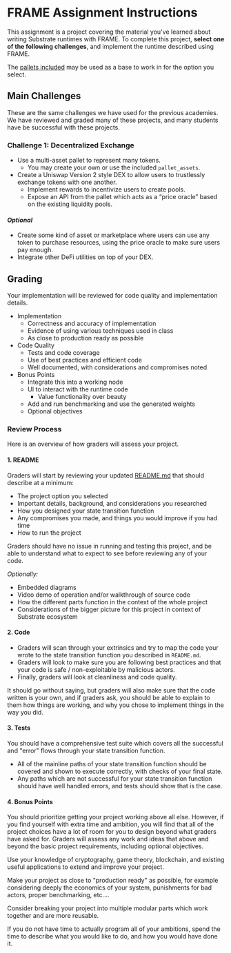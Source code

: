 # FRAME Assignment Instructions

This assignment is a project covering the material you've learned about writing Substrate runtimes with FRAME.
To complete this project, **select one of the following challenges**, and implement the runtime described using FRAME.

The [pallets included](./pallets/) may be used as a base to work in for the option you select.

## Main Challenges

These are the same challenges we have used for the previous academies. We have reviewed and graded many of these projects, and many students have be successful with these projects.

### Challenge 1: Decentralized Exchange

- Use a multi-asset pallet to represent many tokens.
  - You may create your own or use the included `pallet_assets`.
- Create a Uniswap Version 2 style DEX to allow users to trustlessly exchange tokens with one another.
  - Implement rewards to incentivize users to create pools.
  - Expose an API from the pallet which acts as a “price oracle” based on the existing liquidity pools.

#### _Optional_

- Create some kind of asset or marketplace where users can use any token to purchase resources, using the price oracle to make sure users pay enough.
- Integrate other DeFi utilities on top of your DEX.

## Grading

Your implementation will be reviewed for code quality and implementation details.

- Implementation
  - Correctness and accuracy of implementation
  - Evidence of using various techniques used in class
  - As close to production ready as possible
- Code Quality
  - Tests and code coverage
  - Use of best practices and efficient code
  - Well documented, with considerations and compromises noted
- Bonus Points
  - Integrate this into a working node
  - UI to interact with the runtime code
    - Value functionality over beauty
  - Add and run benchmarking and use the generated weights
  - Optional objectives

### Review Process

Here is an overview of how graders will assess your project.

#### 1. README

Graders will start by reviewing your updated [README.md](./README.md) that should describe at a minimum:

- The project option you selected
- Important details, background, and considerations you researched
- How you designed your state transition function
- Any compromises you made, and things you would improve if you had time
- How to run the project

Graders should have no issue in running and testing this project, and be able to understand what to expect to see before reviewing any of your code.

_Optionally:_

- Embedded diagrams
- Video demo of operation and/or walkthrough of source code
- How the different parts function in the context of the whole project
- Considerations of the bigger picture for this project in context of Substrate ecosystem

#### 2. Code

- Graders will scan through your extrinsics and try to map the code your wrote to the state transition function you described in `README.md`.
- Graders will look to make sure you are following best practices and that your code is safe / non-exploitable by malicious actors.
- Finally, graders will look at cleanliness and code quality.

It should go without saying, but graders will also make sure that the code written is your own, and if graders ask, you should be able to explain to them how things are working, and why you chose to implement things in the way you did.

#### 3. Tests

You should have a comprehensive test suite which covers all the successful and "error" flows through your state transition function.

- All of the mainline paths of your state transition function should be covered and shown to execute correctly, with checks of your final state.
- Any paths which are not successful for your state transition function should have well handled errors, and tests should show that is the case.

#### 4. Bonus Points

You should prioritize getting your project working above all else.
However, if you find yourself with extra time and ambition, you will find that all of the project choices have a lot of room for you to design beyond what graders have asked for.
Graders will assess any work and ideas that above and beyond the basic project requirements, including optional objectives.

Use your knowledge of cryptography, game theory, blockchain, and existing useful applications to extend and improve your project.

Make your project as close to "production ready" as possible, for example considering deeply the economics of your system, punishments for bad actors, proper benchmarking, etc....

Consider breaking your project into multiple modular parts which work together and are more reusable.

If you do not have time to actually program all of your ambitions, spend the time to describe what you would like to do, and how you would have done it.
